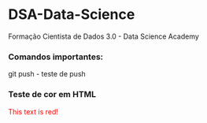 # DSA-Data-Science
Formação Cientista de Dados 3.0 - Data Science Academy

### Comandos importantes:

git push - teste de push 

### Teste de cor em HTML

<font color="red">This text is red!</font>